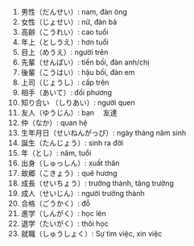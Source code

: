 1. 男性（だんせい）: nam, đàn ông
2. 女性（じょせい）: nữ, đàn bà
3. 高齢（こうれい）: cao tuổi
4. 年上（としうえ）: hơn tuổi
5. 目上（めうえ）: người trên
6. 先輩（せんぱい）: tiền bối, đàn anh/chị
7. 後輩（こうはい）: hậu bối, đàn em
8. 上司（じょうし）: cấp trên
9. 相手（あいて）: đối phương
10. 知り合い （しりあい）: người quen
11. 友人（ゆうじん）: bạn 　友達
12. 仲（なか）: quan hệ
13. 生年月日（せいねんがっぴ）: ngày tháng năm sinh
14. 誕生（たんじょう）: sinh ra đời
15. 年（とし）: năm, tuổi
16. 出身（しゅっしん）: xuất thân
17. 故郷（こきょう）: quê hương
18. 成長（せいちょう）: trưởng thành, tăng trưởng
19. 成人（せいじん）: người trưởng thành
20. 合格（ごうかく）: đỗ
21. 進学（しんがく）: học lên
22. 退学（たいがく）: thôi học
23. 就職（しゅうしょく）: Sự tìm việc, xin việc